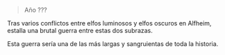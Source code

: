 > Año ???

Tras varios conflictos entre elfos luminosos y elfos oscuros en Alfheim, estalla una brutal guerra entre estas dos subrazas.

Esta guerra sería una de las más largas y sangruientas de toda la historia.